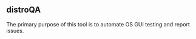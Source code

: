 distroQA
-------------

The primary purpose of this tool is to automate OS GUI testing and report issues.
